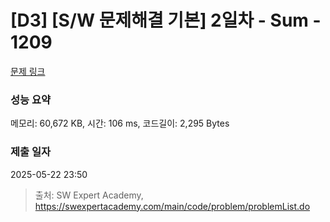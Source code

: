 # [D3] [S/W 문제해결 기본] 2일차 - Sum - 1209 

[문제 링크](https://swexpertacademy.com/main/code/problem/problemDetail.do?contestProbId=AV13_BWKACUCFAYh) 

### 성능 요약

메모리: 60,672 KB, 시간: 106 ms, 코드길이: 2,295 Bytes

### 제출 일자

2025-05-22 23:50



> 출처: SW Expert Academy, https://swexpertacademy.com/main/code/problem/problemList.do